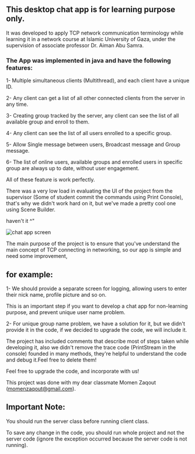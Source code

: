 ## This desktop chat app is for learning purpose only.

It was developed to apply TCP network communication terminology while learning it in a network course at Islamic University of Gaza,
under the supervision of associate professor Dr. Aiman Abu Samra.

### The App was implemented in java and have the following features: 

1-	Multiple simultaneous clients (Multithread), and each client have a unique ID.

2-	Any client can get a list of all other connected clients from the server in any time.

3-	Creating group tracked by the server, any client can see the list of all available group and enroll to them.

4-	Any client can see the list of all users enrolled to a specific group.

5-	Allow Single message between users, Broadcast message and Group message.

6-	The list of online users, available groups and enrolled users in specific group are always up to date, without user engagement.

All of these feature is work perfectly.

There was a very low load in evaluating the UI of the project from the supervisor (Some of student commit the commands using Print Console), that's why we didn't work hard on it,
but we've made a pretty cool one using Scene Builder.

haven't it ^"

![chat app screen](https://user-images.githubusercontent.com/29453925/27226207-8a4e976c-52a6-11e7-842d-ace6f472a050.jpg)

The main purpose of the project is to ensure that you've understand the main concept of TCP connecting in networking,
so our app is simple and need some improvement,
## for example:

1- We should provide a separate screen for logging, allowing users to enter their nick name, profile picture and so on.

This is an important step if you want to develop a chat app for non-learning purpose, and prevent unique user name problem.

2- For unique group name problem, we have a solution for it, but we didn't provide it in the code, if we decided to upgrade the code, we will include it.

The project has included comments that describe most of steps taken while developing it, also we didn't
remove the trace code (PrintStream in the console) founded in many methods,
they're helpful to understand the code and debug it.Feel free to delete them!

Feel free to upgrade the code, and incorporate with us!

This project was done with my dear classmate Momen Zaqout (momenzaqout@gmail.com).

## Important Note: 

You should run the server class before running client class.

To save any change in the code, you should run whole project and not the server code (ignore the exception occurred because the server code is not running).

